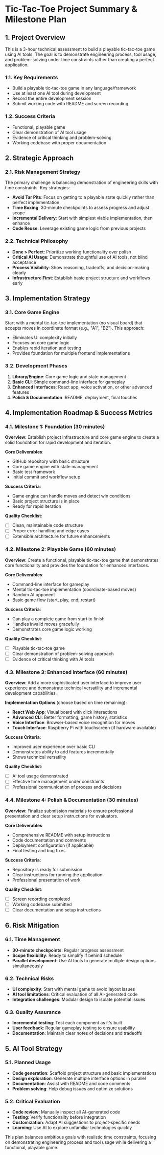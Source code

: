 # Tic-Tac-Toe Project Summary & Milestone Plan

## 1. Project Overview

This is a 3-hour technical assessment to build a playable tic-tac-toe game using AI tools. The goal is to demonstrate engineering process, tool usage, and problem-solving under time constraints rather than creating a perfect application.

### 1.1. Key Requirements

- Build a playable tic-tac-toe game in any language/framework
- Use at least one AI tool during development
- Record the entire development session
- Submit working code with README and screen recording

### 1.2. Success Criteria

- Functional, playable game
- Clear demonstration of AI tool usage
- Evidence of critical thinking and problem-solving
- Working codebase with proper documentation

## 2. Strategic Approach

### 2.1. Risk Management Strategy

The primary challenge is balancing demonstration of engineering skills with time constraints. Key strategies:

- **Avoid Tar Pits**: Focus on getting to a playable state quickly rather than perfect implementation
- **Time Boxing**: 30-minute checkpoints to assess progress and adjust scope
- **Incremental Delivery**: Start with simplest viable implementation, then enhance
- **Code Reuse**: Leverage existing game logic from previous projects

### 2.2. Technical Philosophy

- **Done > Perfect**: Prioritize working functionality over polish
- **Critical AI Usage**: Demonstrate thoughtful use of AI tools, not blind acceptance
- **Process Visibility**: Show reasoning, tradeoffs, and decision-making clearly
- **Infrastructure First**: Establish basic project structure and workflows early

## 3. Implementation Strategy

### 3.1. Core Game Engine

Start with a mental tic-tac-toe implementation (no visual board) that accepts moves in coordinate format (e.g., "A1", "B2"). This approach:

- Eliminates UI complexity initially
- Focuses on core game logic
- Enables rapid iteration and testing
- Provides foundation for multiple frontend implementations

### 3.2. Development Phases

1. **Library/Engine**: Core game logic and state management
2. **Basic CLI**: Simple command-line interface for gameplay
3. **Enhanced Interfaces**: React app, voice activation, or other advanced features
4. **Polish & Documentation**: README, deployment, final touches

## 4. Implementation Roadmap & Success Metrics

### 4.1. Milestone 1: Foundation (30 minutes)

**Overview**: Establish project infrastructure and core game engine to create a solid foundation for rapid development and iteration.

**Core Deliverables**:

- GitHub repository with basic structure
- Core game engine with state management
- Basic test framework
- Initial commit and workflow setup

**Success Criteria**:

- Game engine can handle moves and detect win conditions
- Basic project structure is in place
- Ready for rapid iteration

**Quality Checklist**:

- [ ] Clean, maintainable code structure
- [ ] Proper error handling and edge cases
- [ ] Extensible architecture for future enhancements

### 4.2. Milestone 2: Playable Game (60 minutes)

**Overview**: Create a functional, playable tic-tac-toe game that demonstrates core functionality and provides the foundation for enhanced interfaces.

**Core Deliverables**:

- Command-line interface for gameplay
- Mental tic-tac-toe implementation (coordinate-based moves)
- Random AI opponent
- Basic game flow (start, play, end, restart)

**Success Criteria**:

- Can play a complete game from start to finish
- Handles invalid moves gracefully
- Demonstrates core game logic working

**Quality Checklist**:

- [ ] Playable tic-tac-toe game
- [ ] Clear demonstration of problem-solving approach
- [ ] Evidence of critical thinking with AI tools

### 4.3. Milestone 3: Enhanced Interface (60 minutes)

**Overview**: Add a more sophisticated user interface to improve user experience and demonstrate technical versatility and incremental development capabilities.

**Implementation Options** (choose based on time remaining):

- **React Web App**: Visual board with click interactions
- **Advanced CLI**: Better formatting, game history, statistics
- **Voice Interface**: Browser-based voice recognition for moves
- **Touch Interface**: Raspberry Pi with touchscreen (if hardware available)

**Success Criteria**:

- Improved user experience over basic CLI
- Demonstrates ability to add features incrementally
- Shows technical versatility

**Quality Checklist**:

- [ ] AI tool usage demonstrated
- [ ] Effective time management under constraints
- [ ] Professional communication of process and decisions

### 4.4. Milestone 4: Polish & Documentation (30 minutes)

**Overview**: Finalize submission materials to ensure professional presentation and clear setup instructions for evaluators.

**Core Deliverables**:

- Comprehensive README with setup instructions
- Code documentation and comments
- Deployment configuration (if applicable)
- Final testing and bug fixes

**Success Criteria**:

- Repository is ready for submission
- Clear instructions for running the application
- Professional presentation of work

**Quality Checklist**:

- [ ] Screen recording completed
- [ ] Working codebase submitted
- [ ] Clear documentation and setup instructions

## 6. Risk Mitigation

### 6.1. Time Management

- **30-minute checkpoints**: Regular progress assessment
- **Scope flexibility**: Ready to simplify if behind schedule
- **Parallel development**: Use AI tools to generate multiple design options simultaneously

### 6.2. Technical Risks

- **UI complexity**: Start with mental game to avoid layout issues
- **AI tool limitations**: Critical evaluation of all AI-generated code
- **Integration challenges**: Modular design to isolate potential issues

### 6.3. Quality Assurance

- **Incremental testing**: Test each component as it's built
- **User feedback**: Regular gameplay testing to ensure usability
- **Documentation**: Maintain clear notes of decisions and tradeoffs

## 5. AI Tool Strategy

### 5.1. Planned Usage

- **Code generation**: Scaffold project structure and basic implementations
- **Design exploration**: Generate multiple interface options in parallel
- **Documentation**: Assist with README and code comments
- **Problem solving**: Help debug issues and optimize solutions

### 5.2. Critical Evaluation

- **Code review**: Manually inspect all AI-generated code
- **Testing**: Verify functionality before integration
- **Customization**: Adapt AI suggestions to project-specific needs
- **Learning**: Use AI to explore unfamiliar technologies quickly

This plan balances ambitious goals with realistic time constraints, focusing on demonstrating engineering process and tool usage while delivering a functional, playable game.
